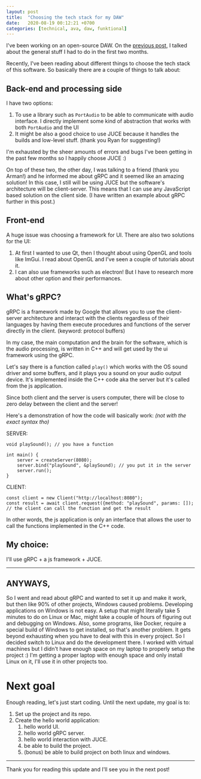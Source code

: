 ```yaml
---
layout: post
title:  "Choosing the tech stack for my DAW"
date:   2020-08-19 00:12:21 +0700
categories: [technical, ava, daw, funktional]
---
```

I've been working on an open-source DAW. On the [previous post](https://dev.to/amuuu/i-m-making-an-open-source-daw-1l1), I talked about the general stuff I had to do in the first two months.

Recently, I've been reading about different things to choose the tech stack of this software. So basically there are a couple of things to talk about:

## Back-end and processing side
I have two options:
1. To use a library such as `PortAudio` to be able to communicate with audio interface. I directly implement some kind of abstraction that works with both `PortAudio` and the UI
2. It might be also a good choice to use JUCE because it handles the builds and low-level stuff. (thank you Ryan for suggesting!)

I'm exhausted by the sheer amounts of errors and bugs I've been getting in the past few months so I happily choose JUCE :)

On top of these two, the other day, I was talking to a friend (thank you Arman!) and he informed me about gRPC and it seemed like an amazing solution! In this case, I still will be using JUCE but the software's architecture will be client-server. This means that I can use any JavaScript based solution on the client side. (I have written an example about gRPC further in this post.)

## Front-end
A huge issue was choosing a framework for UI. There are also two solutions for the UI:
1. At first I wanted to use Qt, then I thought about using OpenGL and tools like ImGui. I read about OpenGL and I've seen a couple of tutorials about it.
2. I can also use frameworks such as electron! But I have to research more about other option and their performances.

## What's gRPC?

gRPC is a framework made by Google that allows you to use the client-server architecture and interact with the clients regardless of their languages by having them execute procedures and functions of the server directly in the client. (keyword: protocol buffers)

In my case, the main computation and the brain for the software, which is the audio processing, is written in C++ and will get used by the ui framework using the gRPC.

Let's say there is a function called `play()` which works with the OS sound driver and some buffers, and it plays you a sound on your audio output device. It's implemented inside the C++ code aka the server but it's called from the js application.

Since both client and the server is users computer, there will be close to zero delay between the client and the server!

Here's a demonstration of how the code will basically work: *(not with the exact syntax tho)*

SERVER:
```
void playSound(); // you have a function

int main() {
    server = createServer(8080);
    server.bind("playSound", &playSound); // you put it in the server
    server.run();
}
```

CLIENT:
```
const client = new Client("http://localhost:8080");
const result = await client.request({method: "playSound", params: []); // the client can call the function and get the result
```

In other words, the js application is only an interface that allows the user to call the functions implemented in the C++ code.

## My choice:

I'll use gRPC + a js framework + JUCE. 

-----

## ANYWAYS,

So I went and read about gRPC and wanted to set it up and make it work, but then like 90% of other projects, Windows caused problems. Developing applications on Windows is not easy. A setup that might literally take 5 minutes to do on Linux or Mac, might take a couple of hours of figuring out and debugging on Windows. Also, some programs, like Docker, require a special build of Windows to get installed, so that's another problem. It gets beyond exhausting when you have to deal with this in every project.
So I decided switch to Linux and do the development there. I worked with virtual machines but I didn't have enough space on my laptop to properly setup the project :)
I'm getting a proper laptop with enough space and only install Linux on it, I'll use it in other projects too.

# Next goal

Enough reading, let's just start coding. Until the next update, my goal is to:
1. Set up the project and its repo.
2. Create the hello world application:
    1. hello world UI.
    2. hello world gRPC server.
    3. hello world interaction with JUCE.
    4. be able to build the project.
    5. (bonus) be able to build project on both linux and windows.

---- 

Thank you for reading this update and I'll see you in the next post!